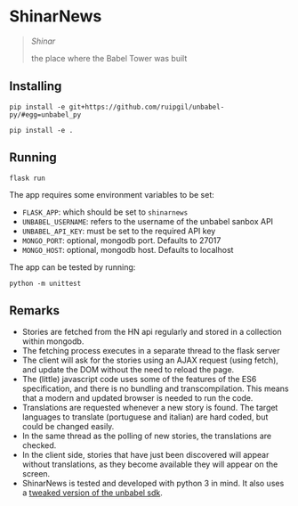 # ShinarNews

> *Shinar*
>
> the place where the Babel Tower was built

## Installing

```
pip install -e git+https://github.com/ruipgil/unbabel-py/#egg=unbabel_py
```

```
pip install -e .
```

## Running

```
flask run
```

The app requires some environment variables to be set:
+ `` FLASK_APP ``: which should be set to ``` shinarnews ```
+ `` UNBABEL_USERNAME ``: refers to the username of the unbabel sanbox API
+ `` UNBABEL_API_KEY ``: must be set to the required API key
+ `` MONGO_PORT ``: optional, mongodb port. Defaults to 27017
+ `` MONGO_HOST ``: optional, mongodb host. Defaults to localhost

The app can be tested by running:
```
python -m unittest
```

## Remarks

+ Stories are fetched from the HN api regularly and stored in a collection within mongodb.
+ The fetching process executes in a separate thread to the flask server
+ The client will ask for the stories using an AJAX request (using fetch), and update the DOM without the need to reload the page.
+ The (little) javascript code uses some of the features of the ES6 specification, and there is no bundling and transcompilation. This means that a modern and updated browser is needed to run the code.
+ Translations are requested whenever a new story is found. The target languages to translate (portuguese and italian) are hard coded, but could be changed easily.
+ In the same thread as the polling of new stories, the translations are checked.
+ In the client side, stories that have just been discovered will appear without translations, as they become available they will appear on the screen.
+ ShinarNews is tested and developed with python 3 in mind. It also uses a [tweaked version of the unbabel sdk](//github.com/ruipgil/unbabel-py).
